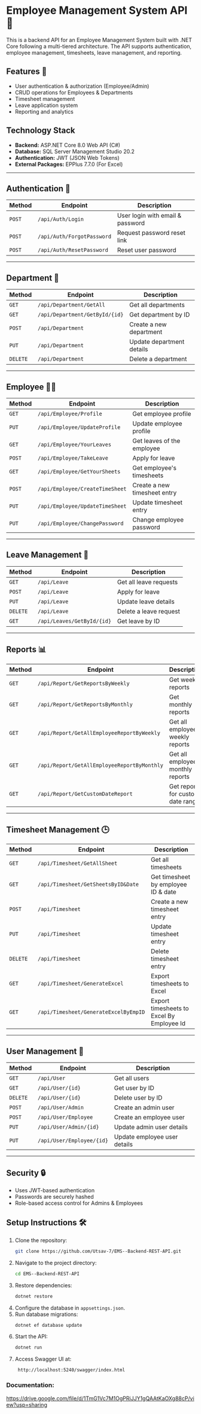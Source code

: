 # Employee Management System API 🚀

This is a backend API for an Employee Management System built with .NET Core following a multi-tiered architecture. The API supports authentication, employee management, timesheets, leave management, and reporting.

## Features 🎯
- User authentication & authorization (Employee/Admin)
- CRUD operations for Employees & Departments
- Timesheet management
- Leave application system
- Reporting and analytics

## Technology Stack
- **Backend:** ASP.NET Core 8.0 Web API (C#)
- **Database:** SQL Server Management Studio 20.2
- **Authentication:** JWT (JSON Web Tokens)
- **External Packages:** EPPlus 7.7.0 (For Excel)
---

## Authentication 🔑
| Method | Endpoint | Description |
|--------|---------|-------------|
| `POST` | `/api/Auth/Login` | User login with email & password |
| `POST` | `/api/Auth/ForgotPassword` | Request password reset link |
| `POST` | `/api/Auth/ResetPassword` | Reset user password |

---

## Department 📁
| Method | Endpoint | Description |
|--------|---------|-------------|
| `GET` | `/api/Department/GetAll` | Get all departments |
| `GET` | `/api/Department/GetById/{id}` | Get department by ID |
| `POST` | `/api/Department` | Create a new department |
| `PUT` | `/api/Department` | Update department details |
| `DELETE` | `/api/Department` | Delete a department |

---

## Employee 👨‍💼
| Method | Endpoint | Description |
|--------|---------|-------------|
| `GET` | `/api/Employee/Profile` | Get employee profile |
| `PUT` | `/api/Employee/UpdateProfile` | Update employee profile |
| `GET` | `/api/Employee/YourLeaves` | Get leaves of the employee |
| `POST` | `/api/Employee/TakeLeave` | Apply for leave |
| `GET` | `/api/Employee/GetYourSheets` | Get employee's timesheets |
| `POST` | `/api/Employee/CreateTimeSheet` | Create a new timesheet entry |
| `PUT` | `/api/Employee/UpdateTimeSheet` | Update timesheet entry |
| `PUT` | `/api/Employee/ChangePassword` | Change employee password |

---

## Leave Management 📆
| Method | Endpoint | Description |
|--------|---------|-------------|
| `GET` | `/api/Leave` | Get all leave requests |
| `POST` | `/api/Leave` | Apply for leave |
| `PUT` | `/api/Leave` | Update leave details |
| `DELETE` | `/api/Leave` | Delete a leave request |
| `GET` | `/api/Leaves/GetById/{id}` | Get leave by ID |

---

## Reports 📊
| Method | Endpoint | Description |
|--------|---------|-------------|
| `GET` | `/api/Report/GetReportsByWeekly` | Get weekly reports |
| `GET` | `/api/Report/GetReportsByMonthly` | Get monthly reports |
| `GET` | `/api/Report/GetAllEmployeeReportByWeekly` | Get all employees' weekly reports |
| `GET` | `/api/Report/GetAllEmployeeReportByMonthly` | Get all employees' monthly reports |
| `GET` | `/api/Report/GetCustomDateReport` | Get reports for custom date range |

---

## Timesheet Management 🕒
| Method | Endpoint | Description |
|--------|---------|-------------|
| `GET` | `/api/Timesheet/GetAllSheet` | Get all timesheets |
| `GET` | `/api/Timesheet/GetSheetsByID&Date` | Get timesheet by employee ID & date |
| `POST` | `/api/Timesheet` | Create a new timesheet entry |
| `PUT` | `/api/Timesheet` | Update timesheet entry |
| `DELETE` | `/api/Timesheet` | Delete timesheet entry |
| `GET` | `/api/Timesheet/GenerateExcel` | Export timesheets to Excel |
| `GET` | `/api/Timesheet/GenerateExcelByEmpID` | Export timesheets to Excel By Employee Id|

---

## User Management 👥
| Method | Endpoint | Description |
|--------|---------|-------------|
| `GET` | `/api/User` | Get all users |
| `GET` | `/api/User/{id}` | Get user by ID |
| `DELETE` | `/api/User/{id}` | Delete user by ID |
| `POST` | `/api/User/Admin` | Create an admin user |
| `POST` | `/api/User/Employee` | Create an employee user |
| `PUT` | `/api/User/Admin/{id}` | Update admin user details |
| `PUT` | `/api/User/Employee/{id}` | Update employee user details |

---

## Security 🔒
- Uses JWT-based authentication
- Passwords are securely hashed
- Role-based access control for Admins & Employees

## Setup Instructions 🛠️
1. Clone the repository:  
   ```sh
   git clone https://github.com/Utsav-7/EMS--Backend-REST-API.git
   ```
2. Navigate to the project directory:  
   ```sh
   cd EMS--Backend-REST-API
   ```
3. Restore dependencies:  
   ```sh
   dotnet restore
   ```
4. Configure the database in `appsettings.json`.
5. Run database migrations:  
   ```sh
   dotnet ef database update
   ```
6. Start the API:  
   ```sh
   dotnet run
   ```
7. Access Swagger UI at:  
   ```
    http://localhost:5240/swagger/index.html
   ```
### Documentation: 
https://drive.google.com/file/d/1TmG1Vc7M1OgPRiJJY1gQAAtKaOXg88cP/view?usp=sharing
